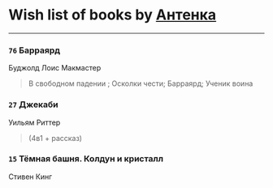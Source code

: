 # Wish list of books by [Антенка](https://plus.google.com/u/0/118158645037334943900/)
---

### `76` Барраярд
Буджолд Лоис Макмастер
> В свободном падении ; Осколки чести; Барраярд; Ученик воина

### `27` Джекаби
Уильям Риттер
> (4в1 + рассказ)

### `15` Тёмная башня. Колдун и кристалл
Стивен Кинг

